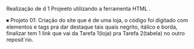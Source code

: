 Realização de d 1 Projeeto utilizando a ferramenta HTML .

⏹ Projeto 01: Criação do site que é de uma loja, o código foi digitado
com elementos e tags pra dar destaque tais quais negrito, itálico e borda, 
finalizar tem 1 link que vai da Tarefa 1(loja) pra Tarefa 2(tabela) no outro reposit´rio.

